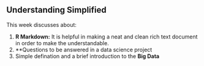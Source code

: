 ## Understanding Simplified

This week discusses about:
1. **R Markdown:** It is helpful in making a neat and clean rich text document in order to make the understandable.
2. **Questions to be answered in a data science project
3. Simple defination and a brief introduction to the **Big Data**